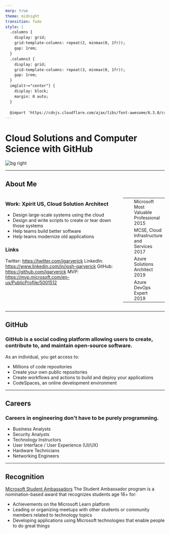 ```yaml
---
marp: true
theme: midnight
transition: fade
style: |
  .columns {
    display: grid;
    grid-template-columns: repeat(2, minmax(0, 1fr));
    gap: 1rem;
  }
  .columns3 {
    display: grid;
    grid-template-columns: repeat(3, minmax(0, 1fr));
    gap: 1rem;
  } 
  img[alt~="center"] {
    display: block;
    margin: 0 auto;
  }

  @import 'https://cdnjs.cloudflare.com/ajax/libs/font-awesome/6.3.0/css/all.min.css'
---
```

<!-- _class: "title-slide" -->
# Cloud Solutions and Computer Science with GitHub

![bg right](https://user-images.githubusercontent.com/7942952/144457920-fea501bd-196a-4192-99d6-7c1658d9dd0b.png)

---

## About Me
<div class="columns">
<div>

### Work: Xpirit US, Cloud Solution Architect

- Design large-scale systems using the cloud
- Design and write scripts to create or tear down those systems
- Help teams build better software
- Help teams modernize old applications

### Links

<i class="fa-brands fa-twitter"></i> Twitter: https://twitter.com/jgarverick
<i class="fa-brands fa-linkedin"></i> LinkedIn: https://www.linkedin.com/in/josh-garverick 
<i class="fa-brands fa-github"></i> GitHub: https://github.com/jgarverick
<i class="fa-brands fa-microsoft"></i> MVP: https://mvp.microsoft.com/en-us/PublicProfile/5001512

</div>
<div>

||||
|--|--|--|
|![MVP](img/mvp.png)||Microsoft Most Valuable<br/>Professional<br/>2015|
|![MCSE](img/mcse.png)||MCSE, Cloud Infrastructure and <br/>Services <br />2017|
|![Azure](img/solarch.png)||Azure Solutions Architect<br/>2019 |
|![DevOps](img/devops.png)||Azure DevOps Expert<br/>2019|

</div>
</div>

---

## <i class="fa-brands fa-github"></i> GitHub

### GitHub is a social coding platform allowing users to create, contribute to, and maintain open-source software.

As an individual, you get access to:

- Millions of code repositories
- Create your own public repositories
- Create workflows and actions to build and deploy your applications
- CodeSpaces, an online development environment

---

## Careers

### Careers in engineering don't have to be purely programming.

- Business Analysts
- Security Analysts
- Technology Instructors
- User Interface / User Experience (UI/UX)
- Hardware Technicians
- Networking Engineers

---

## Recognition

<i class="fa-brands fa-microsoft"></i> [Microsoft Student Ambassadors](https://learn.microsoft.com/en-us/training/student-hub/become-a-student-ambassador)
The Student Ambassador program is a nomination-based award that recognizes students age 16+ for:

- Achievements on the Microsoft Learn platform
- Leading or organizing meetups with other students or community members related to technology topics
- Developing applications using Microsoft technologies that enable people to do great things
